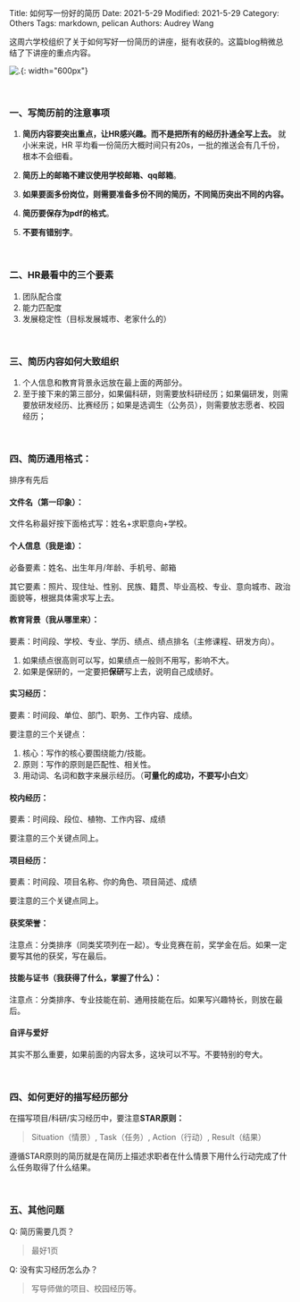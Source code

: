 Title: 如何写一份好的简历
Date: 2021-5-29
Modified: 2021-5-29
Category: Others
Tags: markdown, pelican
Authors: Audrey Wang

这周六学校组织了关于如何写好一份简历的讲座，挺有收获的。这篇blog稍微总结了下讲座的重点内容。

![.]({static}/pictures/cv_meeting.png){: width="600px"}

<br />
 
### 一、写简历前的注意事项

1. **简历内容要突出重点，让HR感兴趣。而不是把所有的经历扑通全写上去。** 就小米来说，HR 平均看一份简历大概时间只有20s，一批的推送会有几千份，根本不会细看。

2. **简历上的邮箱不建议使用学校邮箱、qq邮箱**。

3. **如果要面多份岗位，则需要准备多份不同的简历，不同简历突出不同的内容。**

4. **简历要保存为pdf的格式**。

5. **不要有错别字**。

<br />

### 二、HR最看中的三个要素

1. 团队配合度
2. 能力匹配度
3. 发展稳定性（目标发展城市、老家什么的）

<br />

### 三、简历内容如何大致组织

1. 个人信息和教育背景永远放在最上面的两部分。
2. 至于接下来的第三部分，如果偏科研，则需要放科研经历；如果偏研发，则需要放研发经历、比赛经历；如果是选调生（公务员），则需要放志愿者、校园经历；

<br />

### 四、简历通用格式：
排序有先后

#### 文件名（第一印象）：
文件名称最好按下面格式写：姓名+求职意向+学校。

#### 个人信息（我是谁）：
必备要素：姓名、出生年月/年龄、手机号、邮箱

其它要素：照片、现住址、性别、民族、籍贯、毕业高校、专业、意向城市、政治面貌等，根据具体需求写上去。

#### 教育背景（我从哪里来）：
要素：时间段、学校、专业、学历、绩点、绩点排名（主修课程、研发方向）。

1. 如果绩点很高则可以写，如果绩点一般则不用写，影响不大。
2. 如果是保研的，一定要把**保研**写上去，说明自己成绩好。

#### 实习经历：
要素：时间段、单位、部门、职务、工作内容、成绩。

要注意的三个关键点：
1. 核心：写作的核心要围绕能力/技能。
2. 原则：写作的原则是匹配性、相关性。
3. 用动词、名词和数字来展示经历。（**可量化的成功，不要写小白文**）

#### 校内经历：
要素：时间段、段位、植物、工作内容、成绩

要注意的三个关键点同上。

#### 项目经历：
要素：时间段、项目名称、你的角色、项目简述、成绩

要注意的三个关键点同上。

#### 获奖荣誉：
注意点：分类排序（同类奖项列在一起）。专业竞赛在前，奖学金在后。如果一定要写其他的获奖，写在最后。

#### 技能与证书（我获得了什么，掌握了什么）：
注意点：分类排序、专业技能在前、通用技能在后。如果写兴趣特长，则放在最后。

#### 自评与爱好
其实不那么重要，如果前面的内容太多，这块可以不写。不要特别的夸大。

<br />

### 四、如何更好的描写经历部分
在描写项目/科研/实习经历中，要注意**STAR原则：**

> Situation（情景）, Task（任务）, Action（行动）, Result（结果）

遵循STAR原则的简历就是在简历上描述求职者在什么情景下用什么行动完成了什么任务取得了什么结果。


<br />

### 五、其他问题
Q: 简历需要几页？
> 最好1页

Q: 没有实习经历怎么办？
> 写导师做的项目、校园经历等。
